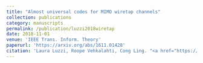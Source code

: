 ```yaml
---
title: "Almost universal codes for MIMO wiretap channels"
collection: publications
category: manuscripts
permalink: /publication/luzzi2018wiretap
date: 2018-11-01
venue: 'IEEE Trans. Inform. Theory'
paperurl: 'https://arxiv.org/abs/1611.01428'
citation: 'Laura Luzzi, Roope Vehkalahti, Cong Ling. "<a href="https://arxiv.org/abs/1611.01428">Almost universal codes for MIMO wiretap channels</a>", <i>IEEE Trans. Inform. Theory</i>, vol. 64, pp. 7218-7241, Nov. 2018.'
---
```

